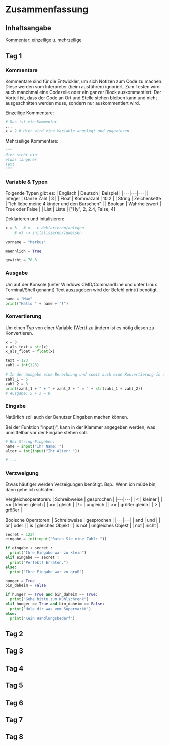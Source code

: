  
# Zusammenfassung

## Inhaltsangabe
[Kommentar: einzeilige u. mehrzeilige](Kommentare)

## Tag 1

### <a name="Kommentare"></a>Kommentare

Kommentare sind für die Entwickler, um sich Notizen zum Code zu machen. Diese werden vom Interpreter (beim ausführen) ignoriert.
Zum Testen wird auch manchmal eine Codezeile oder ein ganzer Block auskommentiert. Der Vorteil ist, dass der Code an Ort und Stelle stehen bleiben kann und nicht ausgeschnitten werden muss, sondern nur auskommentiert wird.

Einzeilige Kommentare:
```python
# Das ist ein Kommentar
...
x = 2 # Hier wird eine Variable angelegt und zugewiesen
```

Mehrzeilige Kommentare:
```python
"""
Hier steht ein
etwas längerer
Text
"""
```

### <a name="Variable"></a>Variable & Typen

Folgende Typen gibt es:
| Englisch | Deutsch | Beispiel |
|---|---|---|
| Integer | Ganze Zahl | 3 |
| Float | Kommazahl | 10.2 |
| String | Zeichenkette | "Ich liebe meine 4 kinder und den Burschen" |
| Boolean | Wahrheitswert | True oder False |
| List | Liste | ["Hy", 2, 2.4, False, 4]

Deklarieren und Initalisieren:
```python
x = 3	# x  -> deklarieren/anlegen
	# =3 -> initalisieren/zuweisen

vorname = "Markus"

maennlich = True

gewicht = 78.3
```

### <a name="Ausgabe"></a>Ausgabe

Um auf der Konsole (unter Windows CMD/CommandLine und unter Linux Terminal/Shell genannt) Text auszugeben wird der Befehl print() benötigt.

```python
name = "Max"
print("Hallo " + name + "!")
```

### <a name="Konvertierung"></a>Konvertierung

Um einen Typ von einer Variable (Wert) zu ändern ist es nötig diesen zu Konvertieren.

```python
x = 3
x_als_text = str(x)
x_als_float = float(x)

text = 123
zahl = int(123)

# In der Ausgabe eine Berechnung und somit auch eine Konvertierung in einem String:
zahl_1 = 5
zahl_2 = 3
print(zahl_1 + " + " + zahl_2 + " = " + str(zahl_1 + zahl_2))
# Ausgabe: 5 + 3 = 8
```

### <a name="Eingabe"></a>Eingabe

Natürlich soll auch der Benutzer Eingaben machen können.

Bei der Funktion "input()", kann in der Klammer angegeben werden, was unmittelbar vor der Eingabe stehen soll.

```python
# Bei String-Eingaben:
name = input("Ihr Name: ")
alter = int(input("Ihr Alter: "))

# ...
```

### <a name="Verzweigung"></a>Verzweigung

Etwas häufiger werden Verzeigungen benötigt.
Bsp.: Wenn ich müde bin, dann gehe ich schlafen.

Vergleichsoperatoren:
| Schreibweise | gesprochen |
|---|---|
| < | kleiner |
| <= | kleiner gleich |
| == | gleich |
| != | ungleich |
| >= | größer gleich |
| > | größer |

Boolsche Operatoren:
| Schreibweise | gesprochen |
|---|---|
| and | und |
| or | oder |
| is | gleiches Objekt |
| is not | ungleiches Objekt |
| not | nicht |
 
```python
secret = 1234
eingabe = int(input("Raten Sie eine Zahl: "))

if eingabe < secret :
  print("Ihre Eingabe war zu klein")
elif eingabe == secret :
  print("Perfekt! Erraten.")
else:
  print("Ihre Eingabe war zu groß")

hunger = True
bin_daheim = False

if hunger == True and bin_daheim == True:
  print("Gehe bitte zum Kühlschrenk")
elif hunger == True and bin_daheim == False:
  print("Hole dir was vom Supermarkt")
else:
  print("Kein Handlungsbedarf")
```

## Tag 2

## Tag 3

## Tag 4

## Tag 5

## Tag 6

## Tag 7

## Tag 8


